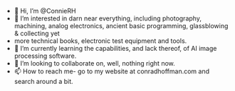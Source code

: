 - 👋 Hi, I’m @ConnieRH
- 👀 I’m interested in darn near everything, including photography, machining, analog electronics, ancient basic programming, glassblowing & collecting yet
- more technical books, electronic test equipment and tools.
- 🌱 I’m currently learning the capabilities, and lack thereof, of AI image processing software.
- 💞️ I’m looking to collaborate on, well, nothing right now.
- 📫 How to reach me- go to my website at conradhoffman.com and search around a bit.

<!---
ConnieRH/ConnieRH is a ✨ special ✨ repository because its `README.md` (this file) appears on your GitHub profile.
You can click the Preview link to take a look at your changes.
--->
